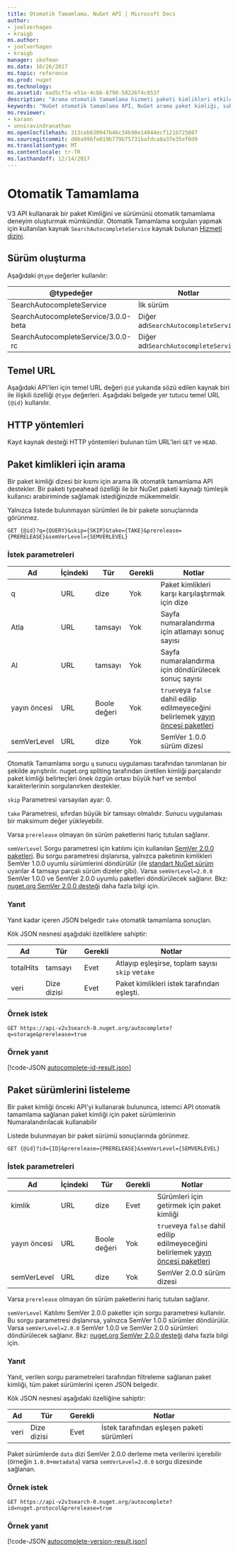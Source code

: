 ```yaml
---
title: Otomatik Tamamlama, NuGet API | Microsoft Docs
author:
- joelverhagen
- kraigb
ms.author:
- joelverhagen
- kraigb
manager: skofman
ms.date: 10/26/2017
ms.topic: reference
ms.prod: nuget
ms.technology: 
ms.assetid: ead5cf7a-e51e-4cbb-8798-58226f4c853f
description: "Arama otomatik tamamlama hizmeti paketi kimlikleri etkileşimli bulma ve sürümleri destekler."
keywords: "NuGet otomatik tamamlama API, NuGet arama paket kimliği, substring paket kimliği"
ms.reviewer:
- karann
- unniravindranathan
ms.openlocfilehash: 313ceb630947b46c34b98e14044ecf121b725087
ms.sourcegitcommit: d0ba99bfe019b779b75731bafdca8a37e35ef0d9
ms.translationtype: MT
ms.contentlocale: tr-TR
ms.lasthandoff: 12/14/2017
---
```

# <a name="autocomplete"></a>Otomatik Tamamlama

V3 API kullanarak bir paket Kimliğini ve sürümünü otomatik tamamlama deneyim oluşturmak mümkündür. Otomatik Tamamlama sorguları yapmak için kullanılan kaynak `SearchAutocompleteService` kaynak bulunan [Hizmeti dizini](service-index.md).

## <a name="versioning"></a>Sürüm oluşturma

Aşağıdaki `@type` değerler kullanılır:

@typedeğer                          | Notlar
------------------------------------ | -----
SearchAutocompleteService            | İlk sürüm
SearchAutocompleteService/3.0.0-beta | Diğer adı`SearchAutocompleteService`
SearchAutocompleteService/3.0.0-rc   | Diğer adı`SearchAutocompleteService`

## <a name="base-url"></a>Temel URL

Aşağıdaki API'leri için temel URL değeri `@id` yukarıda sözü edilen kaynak biri ile ilişkili özelliği `@type` değerleri. Aşağıdaki belgede yer tutucu temel URL `{@id}` kullanılır.

## <a name="http-methods"></a>HTTP yöntemleri

Kayıt kaynak desteği HTTP yöntemleri bulunan tüm URL'leri `GET` ve `HEAD`.

## <a name="search-for-package-ids"></a>Paket kimlikleri için arama

Bir paket kimliği dizesi bir kısmı için arama ilk otomatik tamamlama API destekler. Bir paketi typeahead özelliği ile bir NuGet paketi kaynağı tümleşik kullanıcı arabiriminde sağlamak istediğinizde mükemmeldir.

Yalnızca listede bulunmayan sürümleri ile bir pakete sonuçlarında görünmez.

```
GET {@id}?q={QUERY}&skip={SKIP}&take={TAKE}&prerelease={PRERELEASE}&semVerLevel={SEMVERLEVEL}
```

### <a name="request-parameters"></a>İstek parametreleri

Ad        | İçindeki     | Tür    | Gerekli | Notlar
----------- | ------ | ------- | -------- | -----
q           | URL    | dize  | Yok       | Paket kimlikleri karşı karşılaştırmak için dize
Atla        | URL    | tamsayı | Yok       | Sayfa numaralandırma için atlamayı sonuç sayısı
Al        | URL    | tamsayı | Yok       | Sayfa numaralandırma için döndürülecek sonuç sayısı
yayın öncesi  | URL    | Boole değeri | Yok       | `true`veya `false` dahil edilip edilmeyeceğini belirlemek [yayın öncesi paketleri](../create-packages/prerelease-packages.md)
semVerLevel | URL    | dize  | Yok       | SemVer 1.0.0 sürüm dizesi 

Otomatik Tamamlama sorgu `q` sunucu uygulaması tarafından tanımlanan bir şekilde ayrıştırılır. nuget.org spliting tarafından üretilen kimliği parçalarıdır paket kimliği belirteçleri önek özgün ortası büyük harf ve sembol karakterlerinin sorgulanırken destekler.

`skip` Parametresi varsayılan ayar: 0.

`take` Parametresi, sıfırdan büyük bir tamsayı olmalıdır. Sunucu uygulaması bir maksimum değer yükleyebilir.

Varsa `prerelease` olmayan ön sürüm paketlerini hariç tutulan sağlanır.

`semVerLevel` Sorgu parametresi için katılımı için kullanılan [SemVer 2.0.0 paketleri](https://github.com/NuGet/Home/wiki/SemVer2-support-for-nuget.org-%28server-side%29#identifying-semver-v200-packages).
Bu sorgu parametresi dışlanırsa, yalnızca paketinin kimlikleri SemVer 1.0.0 uyumlu sürümlerini döndürülür (ile [standart NuGet sürüm](../reference/package-versioning.md) uyarılar 4 tamsayı parçalı sürüm dizeler gibi).
Varsa `semVerLevel=2.0.0` SemVer 1.0.0 ve SemVer 2.0.0 uyumlu paketleri döndürülecek sağlanır. Bkz: [nuget.org SemVer 2.0.0 desteği](https://github.com/NuGet/Home/wiki/SemVer2-support-for-nuget.org-%28server-side%29) daha fazla bilgi için.

### <a name="response"></a>Yanıt

Yanıt kadar içeren JSON belgedir `take` otomatik tamamlama sonuçları.

Kök JSON nesnesi aşağıdaki özelliklere sahiptir:

Ad      | Tür             | Gerekli | Notlar
--------- | ---------------- | -------- | -----
totalHits | tamsayı          | Evet      | Atlayıp eşleşirse, toplam sayısı `skip` ve`take`
veri      | Dize dizisi | Evet      | Paket kimlikleri istek tarafından eşleşti.

### <a name="sample-request"></a>Örnek istek

```
GET https://api-v2v3search-0.nuget.org/autocomplete?q=storage&prerelease=true
```

### <a name="sample-response"></a>Örnek yanıt

[!code-JSON [autocomplete-id-result.json](./_data/autocomplete-id-result.json)]

## <a name="enumerate-package-versions"></a>Paket sürümlerini listeleme

Bir paket kimliği önceki API'yi kullanarak bulununca, istemci API otomatik tamamlama sağlanan paket kimliği için paket sürümlerinin Numaralandırılacak kullanabilir

Listede bulunmayan bir paket sürümü sonuçlarında görünmez.

```
GET {@id}?id={ID}&prerelease={PRERELEASE}&semVerLevel={SEMVERLEVEL}
```

### <a name="request-parameters"></a>İstek parametreleri

Ad        | İçindeki     | Tür    | Gerekli | Notlar
----------- | ------ | ------- | -------- | -----
kimlik          | URL    | dize  | Evet      | Sürümleri için getirmek için paket kimliği
yayın öncesi  | URL    | Boole değeri | Yok       | `true`veya `false` dahil edilip edilmeyeceğini belirlemek [yayın öncesi paketleri](../create-packages/prerelease-packages.md)
semVerLevel | URL    | dize  | Yok       | SemVer 2.0.0 sürüm dizesi 

Varsa `prerelease` olmayan ön sürüm paketlerini hariç tutulan sağlanır.

`semVerLevel` Katılımı SemVer 2.0.0 paketler için sorgu parametresi kullanılır. Bu sorgu parametresi dışlanırsa, yalnızca SemVer 1.0.0 sürümler döndürülür. Varsa `semVerLevel=2.0.0` SemVer 1.0.0 ve SemVer 2.0.0 sürümleri döndürülecek sağlanır. Bkz: [nuget.org SemVer 2.0.0 desteği](https://github.com/NuGet/Home/wiki/SemVer2-support-for-nuget.org-%28server-side%29) daha fazla bilgi için.

### <a name="response"></a>Yanıt

Yanıt, verilen sorgu parametreleri tarafından filtreleme sağlanan paket kimliği, tüm paket sürümlerini içeren JSON belgedir.

Kök JSON nesnesi aşağıdaki özelliğine sahiptir:

Ad      | Tür             | Gerekli | Notlar
--------- | ---------------- | -------- | -----
veri      | Dize dizisi | Evet      | İstek tarafından eşleşen paketi sürümleri

Paket sürümlerde `data` dizi SemVer 2.0.0 derleme meta verilerini içerebilir (örneğin `1.0.0+metadata`) varsa `semVerLevel=2.0.0` sorgu dizesinde sağlanan.

### <a name="sample-request"></a>Örnek istek

```
GET https://api-v2v3search-0.nuget.org/autocomplete?id=nuget.protocol&prerelease=true
```

### <a name="sample-response"></a>Örnek yanıt

[!code-JSON [autocomplete-version-result.json](./_data/autocomplete-version-result.json)]
